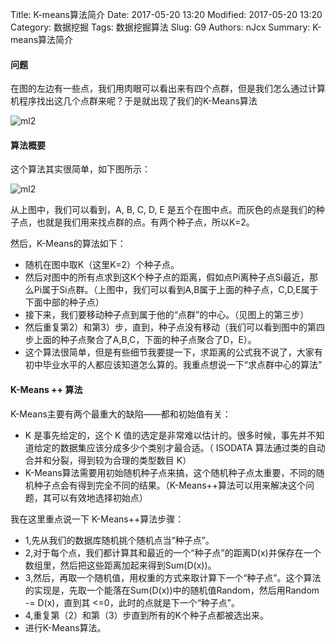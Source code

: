 Title: K-means算法简介
Date: 2017-05-20 13:20
Modified: 2017-05-20 13:20
Category: 数据挖掘
Tags: 数据挖掘算法
Slug: G9
Authors: nJcx
Summary: K-means算法简介

#### 问题

在图的左边有一些点，我们用肉眼可以看出来有四个点群，但是我们怎么通过计算机程序找出这几个点群来呢？于是就出现了我们的K-Means算法

![ml2](../images/K-Means.gif)

#### 算法概要

这个算法其实很简单，如下图所示：

![ml2](../images/K-Means.jpg)

从上图中，我们可以看到，A, B, C, D, E 是五个在图中点。而灰色的点是我们的种子点，也就是我们用来找点群的点。有两个种子点，所以K=2。

然后，K-Means的算法如下：
- 随机在图中取K（这里K=2）个种子点。
- 然后对图中的所有点求到这K个种子点的距离，假如点Pi离种子点Si最近，那么Pi属于Si点群。（上图中，我们可以看到A,B属于上面的种子点，C,D,E属于下面中部的种子点）
- 接下来，我们要移动种子点到属于他的“点群”的中心。（见图上的第三步）
- 然后重复第2）和第3）步，直到，种子点没有移动（我们可以看到图中的第四步上面的种子点聚合了A,B,C，下面的种子点聚合了D，E）。
- 这个算法很简单，但是有些细节我要提一下，求距离的公式我不说了，大家有初中毕业水平的人都应该知道怎么算的。我重点想说一下“求点群中心的算法”



#### K-Means ++ 算法
K-Means主要有两个最重大的缺陷——都和初始值有关：

- K 是事先给定的，这个 K 值的选定是非常难以估计的。很多时候，事先并不知道给定的数据集应该分成多少个类别才最合适。（ ISODATA 算法通过类的自动合并和分裂，得到较为合理的类型数目 K）
- K-Means算法需要用初始随机种子点来搞，这个随机种子点太重要，不同的随机种子点会有得到完全不同的结果。（K-Means++算法可以用来解决这个问题，其可以有效地选择初始点）

我在这里重点说一下 K-Means++算法步骤：

-    1,先从我们的数据库随机挑个随机点当“种子点”。
-    2,对于每个点，我们都计算其和最近的一个“种子点”的距离D(x)并保存在一个数组里，然后把这些距离加起来得到Sum(D(x))。
-    3,然后，再取一个随机值，用权重的方式来取计算下一个“种子点”。这个算法的实现是，先取一个能落在Sum(D(x))中的随机值Random，然后用Random -= D(x)，直到其                          <=0，此时的点就是下一个“种子点”。
-    4,重复第（2）和第（3）步直到所有的K个种子点都被选出来。
-    进行K-Means算法。